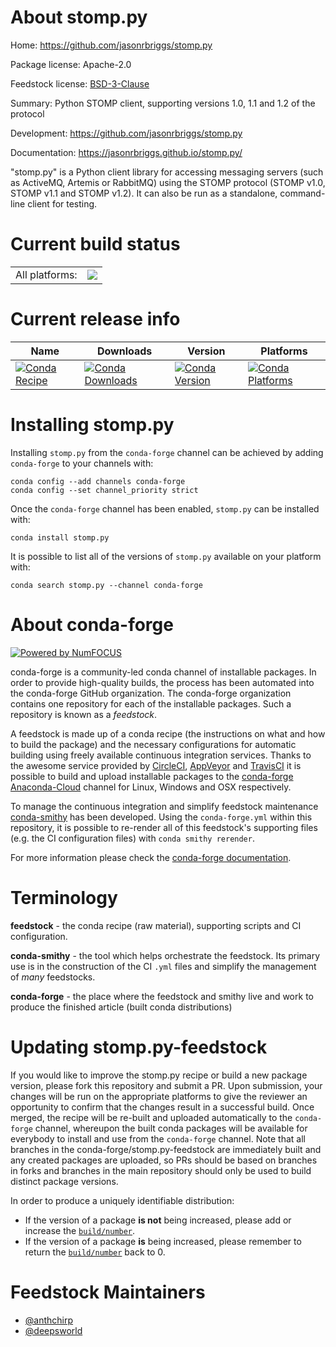 About stomp.py
==============

Home: https://github.com/jasonrbriggs/stomp.py

Package license: Apache-2.0

Feedstock license: [BSD-3-Clause](https://github.com/conda-forge/stomp.py-feedstock/blob/master/LICENSE.txt)

Summary: Python STOMP client, supporting versions 1.0, 1.1 and 1.2 of the protocol

Development: https://github.com/jasonrbriggs/stomp.py

Documentation: https://jasonrbriggs.github.io/stomp.py/

"stomp.py" is a Python client library for accessing messaging servers
(such as ActiveMQ, Artemis or RabbitMQ) using the STOMP protocol
(STOMP v1.0, STOMP v1.1 and STOMP v1.2).
It can also be run as a standalone, command-line client for testing.


Current build status
====================


<table><tr><td>All platforms:</td>
    <td>
      <a href="https://dev.azure.com/conda-forge/feedstock-builds/_build/latest?definitionId=4354&branchName=master">
        <img src="https://dev.azure.com/conda-forge/feedstock-builds/_apis/build/status/stomp.py-feedstock?branchName=master">
      </a>
    </td>
  </tr>
</table>

Current release info
====================

| Name | Downloads | Version | Platforms |
| --- | --- | --- | --- |
| [![Conda Recipe](https://img.shields.io/badge/recipe-stomp.py-green.svg)](https://anaconda.org/conda-forge/stomp.py) | [![Conda Downloads](https://img.shields.io/conda/dn/conda-forge/stomp.py.svg)](https://anaconda.org/conda-forge/stomp.py) | [![Conda Version](https://img.shields.io/conda/vn/conda-forge/stomp.py.svg)](https://anaconda.org/conda-forge/stomp.py) | [![Conda Platforms](https://img.shields.io/conda/pn/conda-forge/stomp.py.svg)](https://anaconda.org/conda-forge/stomp.py) |

Installing stomp.py
===================

Installing `stomp.py` from the `conda-forge` channel can be achieved by adding `conda-forge` to your channels with:

```
conda config --add channels conda-forge
conda config --set channel_priority strict
```

Once the `conda-forge` channel has been enabled, `stomp.py` can be installed with:

```
conda install stomp.py
```

It is possible to list all of the versions of `stomp.py` available on your platform with:

```
conda search stomp.py --channel conda-forge
```


About conda-forge
=================

[![Powered by NumFOCUS](https://img.shields.io/badge/powered%20by-NumFOCUS-orange.svg?style=flat&colorA=E1523D&colorB=007D8A)](http://numfocus.org)

conda-forge is a community-led conda channel of installable packages.
In order to provide high-quality builds, the process has been automated into the
conda-forge GitHub organization. The conda-forge organization contains one repository
for each of the installable packages. Such a repository is known as a *feedstock*.

A feedstock is made up of a conda recipe (the instructions on what and how to build
the package) and the necessary configurations for automatic building using freely
available continuous integration services. Thanks to the awesome service provided by
[CircleCI](https://circleci.com/), [AppVeyor](https://www.appveyor.com/)
and [TravisCI](https://travis-ci.com/) it is possible to build and upload installable
packages to the [conda-forge](https://anaconda.org/conda-forge)
[Anaconda-Cloud](https://anaconda.org/) channel for Linux, Windows and OSX respectively.

To manage the continuous integration and simplify feedstock maintenance
[conda-smithy](https://github.com/conda-forge/conda-smithy) has been developed.
Using the ``conda-forge.yml`` within this repository, it is possible to re-render all of
this feedstock's supporting files (e.g. the CI configuration files) with ``conda smithy rerender``.

For more information please check the [conda-forge documentation](https://conda-forge.org/docs/).

Terminology
===========

**feedstock** - the conda recipe (raw material), supporting scripts and CI configuration.

**conda-smithy** - the tool which helps orchestrate the feedstock.
                   Its primary use is in the construction of the CI ``.yml`` files
                   and simplify the management of *many* feedstocks.

**conda-forge** - the place where the feedstock and smithy live and work to
                  produce the finished article (built conda distributions)


Updating stomp.py-feedstock
===========================

If you would like to improve the stomp.py recipe or build a new
package version, please fork this repository and submit a PR. Upon submission,
your changes will be run on the appropriate platforms to give the reviewer an
opportunity to confirm that the changes result in a successful build. Once
merged, the recipe will be re-built and uploaded automatically to the
`conda-forge` channel, whereupon the built conda packages will be available for
everybody to install and use from the `conda-forge` channel.
Note that all branches in the conda-forge/stomp.py-feedstock are
immediately built and any created packages are uploaded, so PRs should be based
on branches in forks and branches in the main repository should only be used to
build distinct package versions.

In order to produce a uniquely identifiable distribution:
 * If the version of a package **is not** being increased, please add or increase
   the [``build/number``](https://docs.conda.io/projects/conda-build/en/latest/resources/define-metadata.html#build-number-and-string).
 * If the version of a package **is** being increased, please remember to return
   the [``build/number``](https://docs.conda.io/projects/conda-build/en/latest/resources/define-metadata.html#build-number-and-string)
   back to 0.

Feedstock Maintainers
=====================

* [@anthchirp](https://github.com/anthchirp/)
* [@deepsworld](https://github.com/deepsworld/)

